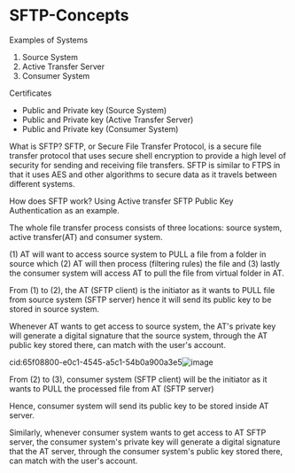 # SFTP-Concepts

Examples of Systems
1. Source System
2. Active Transfer Server
3. Consumer System

Certificates
- Public and Private key (Source System)
- Public and Private key (Active Transfer Server)
- Public and Private key (Consumer System)


What is SFTP?
SFTP, or Secure File Transfer Protocol, is a secure file transfer protocol that uses secure shell encryption to provide a high level of security for sending and receiving file transfers. SFTP is similar to FTPS in that it uses AES and other algorithms to secure data as it travels between different systems.


How does SFTP work?
Using Active transfer SFTP Public Key Authentication as an example.

The whole file transfer process consists of three locations: source system, active transfer(AT) and consumer system.

(1) AT will want to access source system to PULL a file from a folder in source which (2) AT will then process (filtering rules) the file and (3) lastly the consumer system will access AT to pull the file from virtual folder in AT.

From (1) to (2), the AT (SFTP client) is the initiator as it wants to PULL file from source system (SFTP server) hence it will send its public key to be stored in source system.

Whenever AT wants to get access to source system, the AT's private key will generate a digital signature that the source system, through the AT public key stored there, can match with the user's account.

cid:65f08800-e0c1-4545-a5c1-54b0a900a3e5![image](https://github.com/Amoschoy/SFTP-Concepts/assets/91897502/14451671-6306-4129-a27f-a4c37b5074f6)


From (2) to (3), consumer system (SFTP client) will be the initiator as it wants to PULL the processed file from AT (SFTP server)

Hence, consumer system will send its public key to be stored inside AT server.

Similarly, whenever consumer system wants to get access to AT SFTP server, the consumer system's private key will generate a digital signature that the AT server, through the consumer system's public key stored there, can match with the user's account.
